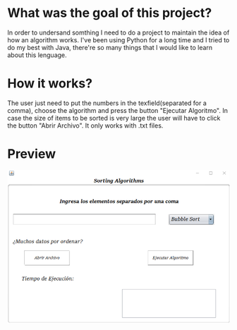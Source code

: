 # What was the goal of this project?
In order to undersand somthing I need to do a project to maintain the idea of how an algorithm works. 
I've been using Python for a long time and I tried to do my best with Java, there're so many things that I would like to learn about this lenguage.

# How it works?
The user just need to put the numbers in the texfield(separated for a comma), choose the algorithm and press the button "Ejecutar Algoritmo".
In case the size of items to be sorted is very large the user will have to click the button "Abrir Archivo". It only works with .txt files.

# Preview

![](Preview.png)

